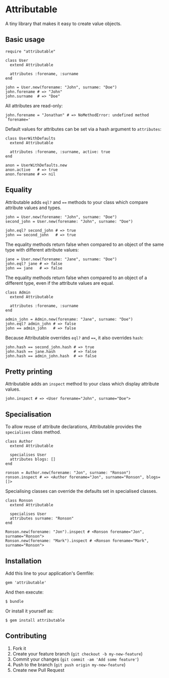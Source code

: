 # Attributable

A tiny library that makes it easy to create value objects.

## Basic usage

    require "attributable"

    class User
      extend Attributable
  
      attributes :forename, :surname
    end

    john = User.new(forename: "John", surname: "Doe")
    john.forename # => "John"
    john.surname  # => "Doe"

All attributes are read-only:

    john.forename = "Jonathan" # => NoMethodError: undefined method `forename='

Default values for attributes can be set via a hash argument to `attributes`:

    class UserWithDefaults
      extend Attributable

      attributes :forename, :surname, active: true
    end
    
    anon = UserWithDefaults.new
    anon.active   # => true
    anon.forename # => nil

## Equality

Attributable adds `eql?` and `==` methods to your class which compare attribute values and types.

    john = User.new(forename: "John", surname: "Doe")
    second_john = User.new(forename: "John", surname: "Doe")

    john.eql? second_john # => true
    john == second_john   # => true
  
The equality methods return false when compared to an object of the same type with different attribute values:

    jane = User.new(forename: "Jane", surname: "Doe")
    john.eql? jane # => false
    john == jane   # => false
  
The equality methods return false when compared to an object of a different type, even if the attribute values are equal.

    class Admin
      extend Attributable

      attributes :forename, :surname
    end

    admin_john = Admin.new(forename: "Jane", surname: "Doe")
    john.eql? admin_john # => false
    john == admin_john   # => false

Because Attributable overrides `eql?` and `==`, it also overrides `hash`:

    john.hash == second_john.hash # => true
    john.hash == jane.hash        # => false
    john.hash == admin_john.hash  # => false

## Pretty printing

Attributable adds an `inspect` method to your class which display attribute values.

    john.inspect # => <User forename="John", surname="Doe">

## Specialisation

To allow reuse of attribute declarations, Attributable provides the `specialises` class method.

    class Author
      extend Attributable
      
      specialises User
      attributes blogs: []
    end
    
    ronson = Author.new(forename: "Jon", surname: "Ronson")
    ronson.inspect # => <Author forename="Jon", surname="Ronson", blogs=[]>
    
Specialising classes can override the defaults set in specialised classes.

    class Ronson
      extend Attributable

      specialises User
      attributes surname: "Ronson"
    end

    Ronson.new(forename: "Jon").inspect # <Ronson forename="Jon", surname="Ronson">
    Ronson.new(forename: "Mark").inspect # <Ronson forename="Mark", surname="Ronson">

## Installation

Add this line to your application's Gemfile:

    gem 'attributable'

And then execute:

    $ bundle

Or install it yourself as:

    $ gem install attributable

## Contributing

1. Fork it
2. Create your feature branch (`git checkout -b my-new-feature`)
3. Commit your changes (`git commit -am 'Add some feature'`)
4. Push to the branch (`git push origin my-new-feature`)
5. Create new Pull Request
